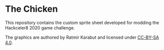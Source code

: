 # The Chicken

This repository contains the custom sprite sheet developed for modding the Hackceler8 2020 game challenge.

The graphics are authored by Ratmir Karabut and licensed under [CC-BY-SA 4.0](https://creativecommons.org/licenses/by-sa/4.0/).
